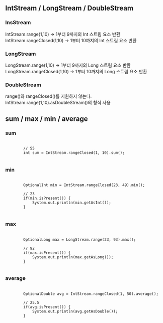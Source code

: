 ## IntStream / LongStream / DoubleStream
### InsStream
IntStream.range(1,10)   -> 1부터 9까지의 Int 스트림 요소 반환<br>
IntStream.rangeClosed(1,10) -> 1부터 10까지의 Int 스트림 요소 반환

### LongStream
LongStream.range(1,10) -> 1부터 9까지의 Long 스트림 요소 반환<br>
LongStream.rangeClosed(1,10) -> 1부터 10까지의 Long 스트림 요소 반환

### DoubleStream
range()와 rangeClosed()를 지원하지 않는다.<br>
IntStream.range(1,10).asDoubleStream()의 형식 사용

## sum / max / min / average
### sum
<pre>
    <code>
        // 55
        int sum = IntStream.rangeClosed(1, 10).sum();
    </code>
</pre>
### min
<pre>
    <code>
        OptionalInt min = IntStream.rangeClosed(23, 49).min();
        
        // 23
        if(min.isPresent()) {
            System.out.println(min.getAsInt());
        }
    </code>
</pre>
### max
<pre>
    <code>
		OptionalLong max = LongStream.range(23, 93).max();
		
		// 92
		if(max.isPresent()) {
			System.out.println(max.getAsLong());
		}
    </code>
</pre>
### average
<pre>
    <code>
        OptionalDouble avg = IntStream.rangeClosed(1, 50).average();
		
		// 25.5
		if(avg.isPresent()) {
			System.out.println(avg.getAsDouble());
		}
    </code>
</pre>